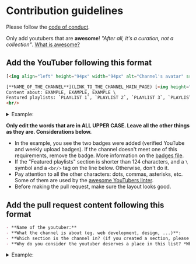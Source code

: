 # Contribution guidelines

Please follow the [code of conduct](https://github.com/JoseDeFreitas/awesome-youtubers/blob/master/code-of-conduct.md).

Only add youtubers that are **awesome**! *"After all, it's a curation, not a collection"*. [What is awesome?](https://github.com/sindresorhus/awesome/blob/main/awesome.md#only-awesome-is-awesome)

## Add the YouTuber following this format

```html
[<img align="left" height="94px" width="94px" alt="Channel's avatar" src="LINK_TO_THE_AVATAR_OF_THE_YOUTUBE_CHANNEL"/>](LINK_TO_THE_CHANNEL_MAIN_PAGE)

[**NAME_OF_THE_CHANNEL**](LINK_TO_THE_CHANNEL_MAIN_PAGE) [<img height="16px" width="16px" alt="Badge for verified YouTube channels" src="media/badge-verified.svg" title="Is a verified YouTube channel"/>](badges.md#verified-youtube-channel) [<img height="16px" width="16px" alt="Badge for youtubers that upload videos weekly" src="media/badge-weekly.svg" title="Uploads videos weekly"/>](badges.md#weekly-video-upload) \
Content about: EXAMPLE, EXAMPLE, EXAMPLE \
Featured playlists: `PLAYLIST 1`, `PLAYLIST 2`, `PLAYLIST 3`, `PLAYLIST 4`. \
<br/>
```

<details>
  <summary>Example:</summary>

[<img align="left" height="94px" width="94px" alt="GitHub channel's avatar" src="https://yt3.ggpht.com/a/AATXAJzVBGU-QyENevFp8etYX1iEak8Y7KEjUPsucWAvAA=s100-c-k-c0xffffffff-no-rj-mo"/>](https://www.youtube.com/user/github)

[**GitHub**](https://www.youtube.com/user/github) [<img height="16px" width="16px" alt="Badge for youtubers that upload videos weekly" src="media/badge-weekly.svg" title="Uploads videos weekly"/>](badges.md#weekly-video-upload) \
Content about: Open Source, Security, App development \
Featured playlists: `Open Source Friday`, `GitHub Satellite 2020 - Work`, `Public Roadmap`, `GitHub Artic Code Vault`.
</details>

**Only edit the words that are in ALL UPPER CASE. Leave all the other things as they are. Considerations below.**

- In the example, you see the two badges were added (verified YouTube and weekly upload badges). If the channel doesn't meet one of this requirements, remove the badge. More information on the [badges file](badges.md).
- If the "Featured playlists" section is shorter than 124 characters, and a `\` symbol and a `<br/>` tag on the line below. Otherwise, don't do it.
- Pay attention to all the other characters: dots, commas, asterisks, etc. Some of them are used by the [awesome YouTubers linter](linter/).
- Before making the pull request, make sure the layout looks good.

## Add the pull request content following this format

```markdown
- **Name of the youtuber:**
- **What the channel is about (eg. web development, design, ...)**:
- **Which section is the channel in? (if you created a section, please specify why)**:
- **Why do you consider the youtuber deserves a place in this list? *What does make it awesome?***:
```

<details>
  <summary>Example:</summary>

- **Name of the youtuber**: GitHub
- **What the channel is about (eg. web development, design, ...)**: Software Development Platform for storing repositories.
- **Which section is the channel in? (if you created a section, please specify why)**: Open Source
- **Why do you consider the youtuber deserves a place in this list? *What does make it awesome?***: The youtuber uploads videos every day with general-tech tutorials. These tutorials include securing your organization, finding vulnerabilities, using GitHub actions and more. It also has pretty useful playlists where you can find talks from professionals that teach you diverse topics.
</details>
